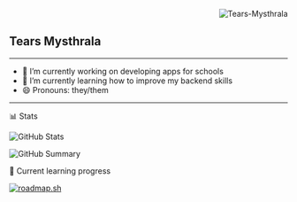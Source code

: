 <p align="right"> <img src="https://komarev.com/ghpvc/?username=Tears-Mysthrala&label=Profile%20views&color=0e75b6&size=24&style=flat" alt="Tears-Mysthrala" /> </p>

## Tears Mysthrala

<!--
**tears-mysthrala/tears-mysthrala** is a ✨ _special_ ✨ repository because its `README.md` (this file) appears on your GitHub profile.

Here are some ideas to get you started:

-->
---

- 🔭 I’m currently working on developing apps for schools
- 🌱 I’m currently learning how to improve my backend skills
- 😄 Pronouns: they/them
---

📊 Stats

![GitHub Stats](http://github-profile-summary-cards.vercel.app/api/cards/stats?username=Tears-Mysthrala&theme=tokyonight)
<!-- currently broken
![GitHub Streak](https://streak-stats.demolab.com?user=tears-mysthrala&theme=tokyonight&date_format=j%20M%5B%20Y%5D) 
-->
![GitHub Summary](http://github-profile-summary-cards.vercel.app/api/cards/profile-details?username=Tears-Mysthrala&theme=tokyonight)

📜 Current learning progress

[![roadmap.sh](https://roadmap.sh/card/tall/66548788d6b907c7f7fc57a4?variant=dark)](https://roadmap.sh)


